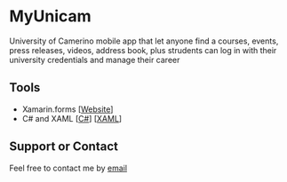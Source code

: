 # MyUnicam
University of Camerino mobile app that let anyone find a courses, events, press releases, videos, address book, plus strudents can log in with their university credentials and manage their career

## Tools
- Xamarin.forms [[Website](https://www.xamarin.com/forms)]
- C# and XAML [[C#](https://msdn.microsoft.com/en-us/library/67ef8sbd.aspx)] [[XAML](https://msdn.microsoft.com/en-us/library/cc295302.aspx)]

## Support or Contact
Feel free to contact me by [email](mailto:alciarro@gmail.com)
